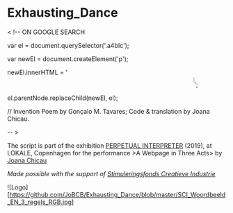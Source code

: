 # Exhausting_Dance

< !--   ON GOOGLE SEARCH

  var el = document.querySelector('.a4bIc');
  
  var newEl = document.createElement('p');
  
  newEl.innerHTML = '<marquee style="font-size=22pt" direction="left" width="430" height="25" scrolldelay="180">Inventing Rest. It is not an interruption. It is not the stop. It is continuity. The Movement continues to the Rest that continues. For the Movement that continues to rest that continues still towards the Movement. Inventing motion at rest, inventing rest in the movement.</marquee>';
  
  el.parentNode.replaceChild(newEl, el);
  
// Invention Poem by Gonçalo M. Tavares; Code & translation by Joana Chicau.

-- >


The script is part of the exhibition [PERPETUAL INTERPRETER](http://interpreter.works/Chicau) (2019), at LOKALE, Copenhagen for the performance >A Webpage in Three Acts>  by [Joana Chicau](http://joanachicau.com/)

_Made possible with the support of [Stimuleringsfonds Creatieve Industrie](https://github.com/JoBCB/Exhausting_Dance)_

![Logo][https://github.com/JoBCB/Exhausting_Dance/blob/master/SCI_Woordbeeld_EN_3_regels_RGB.jpg]
